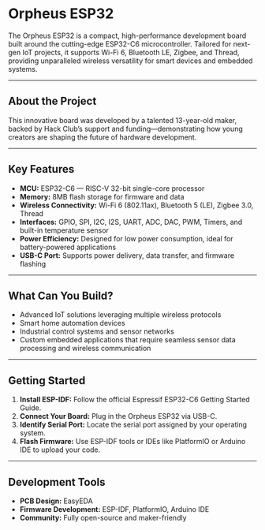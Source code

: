 # Orpheus ESP32

The Orpheus ESP32 is a compact, high-performance development board built around the cutting-edge ESP32-C6 microcontroller. Tailored for next-gen IoT projects, it supports Wi-Fi 6, Bluetooth LE, Zigbee, and Thread, providing unparalleled wireless versatility for smart devices and embedded systems.

---

## About the Project

This innovative board was developed by a talented 13-year-old maker, backed by Hack Club’s support and funding—demonstrating how young creators are shaping the future of hardware development.

---

## Key Features

- **MCU:** ESP32-C6 — RISC-V 32-bit single-core processor  
- **Memory:** 8MB flash storage for firmware and data  
- **Wireless Connectivity:** Wi-Fi 6 (802.11ax), Bluetooth 5 (LE), Zigbee 3.0, Thread
- **Interfaces:** GPIO, SPI, I2C, I2S, UART, ADC, DAC, PWM, Timers, and built-in temperature sensor  
- **Power Efficiency:** Designed for low power consumption, ideal for battery-powered applications  
- **USB-C Port:** Supports power delivery, data transfer, and firmware flashing  

---

## What Can You Build?

- Advanced IoT solutions leveraging multiple wireless protocols  
- Smart home automation devices
- Industrial control systems and sensor networks  
- Custom embedded applications that require seamless sensor data processing and wireless communication  

---

## Getting Started

1. **Install ESP-IDF:** Follow the official Espressif ESP32-C6 Getting Started Guide.  
2. **Connect Your Board:** Plug in the Orpheus ESP32 via USB-C.  
3. **Identify Serial Port:** Locate the serial port assigned by your operating system.
4. **Flash Firmware:** Use ESP-IDF tools or IDEs like PlatformIO or Arduino IDE to upload your code.  

---

## Development Tools

- **PCB Design:** EasyEDA  
- **Firmware Development:** ESP-IDF, PlatformIO, Arduino IDE  
- **Community:** Fully open-source and maker-friendly
